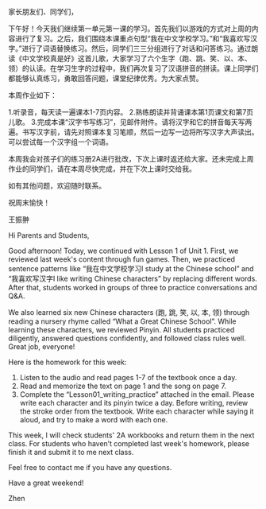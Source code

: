 家长朋友们、同学们，

下午好！今天我们继续第一单元第一课的学习。首先我们以游戏的方式对上周的内容进行了复习。之后，我们围绕本课重点句型“我在中文学校学习。”和“我喜欢写汉字。”进行了词语替换练习。然后，同学们三三分组进行了对话和问答练习。通过朗读《中文学校真是好》这首儿歌，大家学习了六个生字（跑、跳、笑、以、本、领）的认读。在学习生字的过程中，我们再次复习了汉语拼音的拼读。课上同学们都能够认真练习，勇敢回答问题，课堂纪律优秀。为大家点赞。

本周作业如下：

1.听录音，每天读一遍课本1-7页内容。
2.熟练朗读并背诵课本第1页课文和第7页儿歌。
3.完成本课“汉字书写练习”，见邮件附件。请将汉字和它的拼音每天写两遍。书写汉字前，请先对照课本复习笔顺，然后一边写一边将所写汉字大声读出。可以尝试每一个汉字组一个词语。

本周我会对孩子们的练习册2A进行批改，下次上课时返还给大家。还未完成上周作业的同学们，请在本周尽快完成，并在下次上课时交给我。

如有其他问题，欢迎随时联系。

祝周末愉快！

王振翀



Hi Parents and Students,

Good afternoon! Today, we continued with Lesson 1 of Unit 1. First, we reviewed last week's content through fun games. Then, we practiced sentence patterns like “我在中文学校学习I study at the Chinese school” and “我喜欢写汉字I like writing Chinese characters” by replacing different words. After that, students worked in groups of three to practice conversations and Q&A.

We also learned six new Chinese characters (跑, 跳, 笑, 以, 本, 领) through reading a nursery rhyme called “What a Great Chinese School”. While learning these characters, we reviewed Pinyin. All students practiced diligently, answered questions confidently, and followed class rules well. Great job, everyone!

Here is the homework for this week:

1. Listen to the audio and read pages 1-7 of the textbook once a day.
2. Read and memorize the text on page 1 and the song on page 7.
3. Complete the “Lesson01_writing_practice” attached in the email. Please write each character and its pinyin twice a day. Before writing, review the stroke order from the textbook. Write each character while saying it aloud, and try to make a word with each one.

This week, I will check students' 2A workbooks and return them in the next class. For students who haven’t completed last week's homework, please finish it and submit it to me next class.

Feel free to contact me if you have any questions.

Have a great weekend!

Zhen
